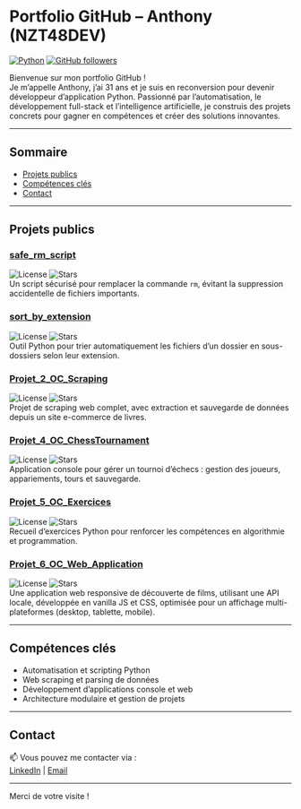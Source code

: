 # Portfolio GitHub – Anthony (NZT48DEV)

[![Python](https://img.shields.io/badge/python-3.10-blue)](https://www.python.org/)
[![GitHub followers](https://img.shields.io/github/followers/NZT48DEV?label=Suiveurs&style=social)](https://github.com/NZT48DEV)

Bienvenue sur mon portfolio GitHub !  
Je m’appelle Anthony, j’ai 31 ans et je suis en reconversion pour devenir développeur d’application Python. Passionné par l’automatisation, le développement full-stack et l’intelligence artificielle, je construis des projets concrets pour gagner en compétences et créer des solutions innovantes.

---

## Sommaire

- [Projets publics](#projets-publics)  
- [Compétences clés](#compétences-clés)  
- [Contact](#contact)

---

## Projets publics

### [safe_rm_script](https://github.com/NZT48DEV/safe_rm_script)  
![License](https://img.shields.io/github/license/NZT48DEV/safe_rm_script) ![Stars](https://img.shields.io/github/stars/NZT48DEV/safe_rm_script)  
Un script sécurisé pour remplacer la commande `rm`, évitant la suppression accidentelle de fichiers importants.

### [sort_by_extension](https://github.com/NZT48DEV/sort_by_extension)  
![License](https://img.shields.io/github/license/NZT48DEV/sort_by_extension) ![Stars](https://img.shields.io/github/stars/NZT48DEV/sort_by_extension)  
Outil Python pour trier automatiquement les fichiers d’un dossier en sous-dossiers selon leur extension.

### [Projet_2_OC_Scraping](https://github.com/NZT48DEV/Projet_2_OC_Scraping)  
![License](https://img.shields.io/github/license/NZT48DEV/Projet_2_OC_Scraping) ![Stars](https://img.shields.io/github/stars/NZT48DEV/Projet_2_OC_Scraping)  
Projet de scraping web complet, avec extraction et sauvegarde de données depuis un site e-commerce de livres.

### [Projet_4_OC_ChessTournament](https://github.com/NZT48DEV/Projet_4_OC_ChessTournament)  
![License](https://img.shields.io/github/license/NZT48DEV/Projet_4_OC_ChessTournament) ![Stars](https://img.shields.io/github/stars/NZT48DEV/Projet_4_OC_ChessTournament)  
Application console pour gérer un tournoi d’échecs : gestion des joueurs, appariements, tours et sauvegarde.

### [Projet_5_OC_Exercices](https://github.com/NZT48DEV/Projet_5_OC_Exercices)  
![License](https://img.shields.io/github/license/NZT48DEV/Projet_5_OC_Exercices) ![Stars](https://img.shields.io/github/stars/NZT48DEV/Projet_5_OC_Exercices)  
Recueil d’exercices Python pour renforcer les compétences en algorithmie et programmation.

### [Projet_6_OC_Web_Application](https://github.com/NZT48DEV/Projet_6_OC_Web_Application)  
![License](https://img.shields.io/github/license/NZT48DEV/Projet_6_OC_Web_Application) ![Stars](https://img.shields.io/github/stars/NZT48DEV/Projet_6_OC_Web_Application)  
Une application web responsive de découverte de films, utilisant une API locale, développée en vanilla JS et CSS, optimisée pour un affichage multi-plateformes (desktop, tablette, mobile).

---

## Compétences clés

- Automatisation et scripting Python  
- Web scraping et parsing de données  
- Développement d’applications console et web 
- Architecture modulaire et gestion de projets  

---

## Contact

📫 Vous pouvez me contacter via :  
[LinkedIn](https://www.linkedin.com/in/anthonyturpain/) | [Email](mailto:nzt48.dev@gmail.com)

---

Merci de votre visite !
